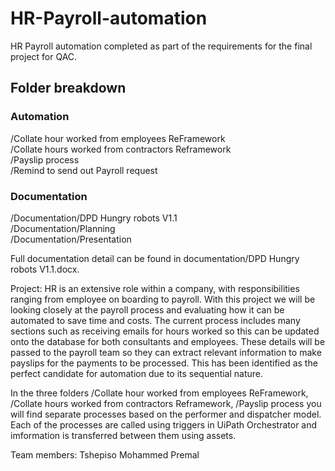 # HR-Payroll-automation
HR Payroll automation completed as part of the requirements for the final project for QAC. 

## Folder breakdown

### Automation 
/Collate hour worked from employees ReFramework  <br />
/Collate hours worked from contractors Reframework  <br />
/Payslip process <br />
/Remind to send out Payroll request <br />

### Documentation
/Documentation/DPD Hungry robots V1.1 <br />
/Documentation/Planning <br />
/Documentation/Presentation <br />

Full documentation detail can be found in documentation/DPD Hungry robots V1.1.docx.

Project: HR is an extensive role within a company, with responsibilities ranging from employee on boarding to payroll. With this
project we will be looking closely at the payroll process and evaluating how it can be automated to save time and costs. The
current process includes many sections such as receiving emails for hours worked so this can be updated onto the database
for both consultants and employees. These details will be passed to the payroll team so they can extract relevant
information to make payslips for the payments to be processed. This has been identified as the perfect candidate for
automation due to its sequential nature.

In the three folders /Collate hour worked from employees ReFramework, /Collate hours worked from contractors Reframework, /Payslip process you will find separate processes based on the performer and dispatcher model. Each of the processes are called using triggers in UiPath Orchestrator and imformation is transferred between them using assets.

Team members: 
Tshepiso
Mohammed
Premal
